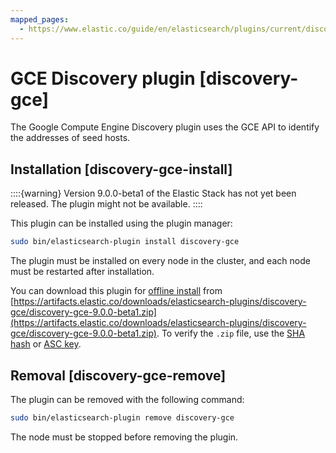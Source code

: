 ```yaml
---
mapped_pages:
  - https://www.elastic.co/guide/en/elasticsearch/plugins/current/discovery-gce.html
---
```


# GCE Discovery plugin [discovery-gce]

The Google Compute Engine Discovery plugin uses the GCE API to identify the addresses of seed hosts.


## Installation [discovery-gce-install]

::::{warning}
Version 9.0.0-beta1 of the Elastic Stack has not yet been released. The plugin might not be available.
::::


This plugin can be installed using the plugin manager:

```sh
sudo bin/elasticsearch-plugin install discovery-gce
```

The plugin must be installed on every node in the cluster, and each node must be restarted after installation.

You can download this plugin for [offline install](/reference/elasticsearch-plugins/plugin-management-custom-url.md) from [https://artifacts.elastic.co/downloads/elasticsearch-plugins/discovery-gce/discovery-gce-9.0.0-beta1.zip](https://artifacts.elastic.co/downloads/elasticsearch-plugins/discovery-gce/discovery-gce-9.0.0-beta1.zip). To verify the `.zip` file, use the [SHA hash](https://artifacts.elastic.co/downloads/elasticsearch-plugins/discovery-gce/discovery-gce-9.0.0-beta1.zip.sha512) or [ASC key](https://artifacts.elastic.co/downloads/elasticsearch-plugins/discovery-gce/discovery-gce-9.0.0-beta1.zip.asc).


## Removal [discovery-gce-remove]

The plugin can be removed with the following command:

```sh
sudo bin/elasticsearch-plugin remove discovery-gce
```

The node must be stopped before removing the plugin.










